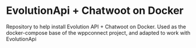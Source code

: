 # EvolutionApi + Chatwoot on Docker

Repository to help install Evolution API + Chatwoot on Docker.  Used as the docker-compose base of the wppconnect project, and adapted to work with EvolutionApi
